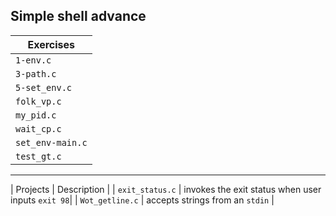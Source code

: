 Simple shell advance
------------------------
| Exercises |
| ------- |
| `1-env.c` |
| `3-path.c` |
| `5-set_env.c`|
| `folk_vp.c` |
| `my_pid.c` |
| `wait_cp.c` |
| `set_env-main.c`|
| `test_gt.c` |

-------------------------
| Projects | Description |
| `exit_status.c` | invokes the exit status when user inputs `exit 98`|
| `Wot_getline.c` | accepts strings from an `stdin` |

